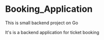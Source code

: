 # Booking_Application
This is small backend project on Go

It's is a backend application for ticket booking 
